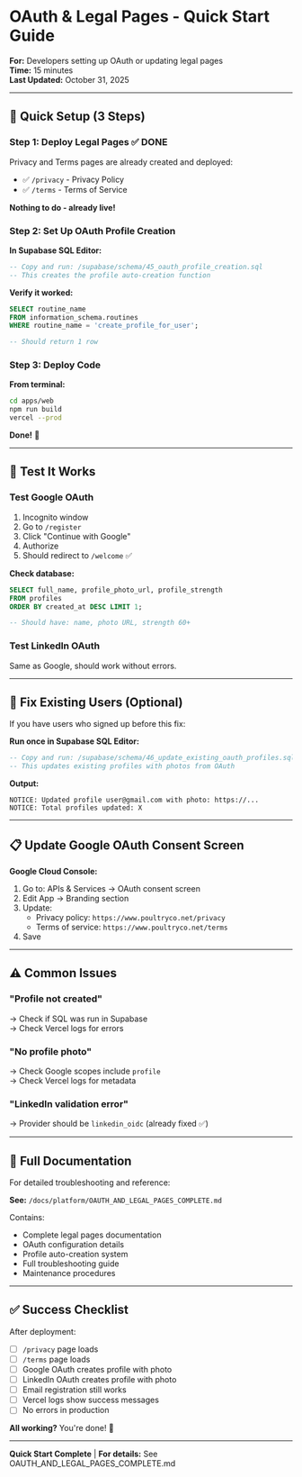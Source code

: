 # OAuth & Legal Pages - Quick Start Guide

**For:** Developers setting up OAuth or updating legal pages  
**Time:** 15 minutes  
**Last Updated:** October 31, 2025

---

## 🚀 Quick Setup (3 Steps)

### Step 1: Deploy Legal Pages ✅ DONE

Privacy and Terms pages are already created and deployed:
- ✅ `/privacy` - Privacy Policy
- ✅ `/terms` - Terms of Service

**Nothing to do - already live!**

### Step 2: Set Up OAuth Profile Creation

**In Supabase SQL Editor:**
```sql
-- Copy and run: /supabase/schema/45_oauth_profile_creation.sql
-- This creates the profile auto-creation function
```

**Verify it worked:**
```sql
SELECT routine_name 
FROM information_schema.routines 
WHERE routine_name = 'create_profile_for_user';

-- Should return 1 row
```

### Step 3: Deploy Code

**From terminal:**
```bash
cd apps/web
npm run build
vercel --prod
```

**Done!** 🎉

---

## 🧪 Test It Works

### Test Google OAuth
1. Incognito window
2. Go to `/register`
3. Click "Continue with Google"
4. Authorize
5. Should redirect to `/welcome` ✅

**Check database:**
```sql
SELECT full_name, profile_photo_url, profile_strength
FROM profiles
ORDER BY created_at DESC LIMIT 1;

-- Should have: name, photo URL, strength 60+
```

### Test LinkedIn OAuth
Same as Google, should work without errors.

---

## 🔧 Fix Existing Users (Optional)

If you have users who signed up before this fix:

**Run once in Supabase SQL Editor:**
```sql
-- Copy and run: /supabase/schema/46_update_existing_oauth_profiles.sql
-- This updates existing profiles with photos from OAuth
```

**Output:**
```
NOTICE: Updated profile user@gmail.com with photo: https://...
NOTICE: Total profiles updated: X
```

---

## 📋 Update Google OAuth Consent Screen

**Google Cloud Console:**
1. Go to: APIs & Services → OAuth consent screen
2. Edit App → Branding section
3. Update:
   - Privacy policy: `https://www.poultryco.net/privacy`
   - Terms of service: `https://www.poultryco.net/terms`
4. Save

---

## ⚠️ Common Issues

### "Profile not created"
→ Check if SQL was run in Supabase  
→ Check Vercel logs for errors

### "No profile photo"
→ Check Google scopes include `profile`  
→ Check Vercel logs for metadata

### "LinkedIn validation error"
→ Provider should be `linkedin_oidc` (already fixed ✅)

---

## 📖 Full Documentation

For detailed troubleshooting and reference:

**See:** `/docs/platform/OAUTH_AND_LEGAL_PAGES_COMPLETE.md`

Contains:
- Complete legal pages documentation
- OAuth configuration details
- Profile auto-creation system
- Full troubleshooting guide
- Maintenance procedures

---

## ✅ Success Checklist

After deployment:

- [ ] `/privacy` page loads
- [ ] `/terms` page loads
- [ ] Google OAuth creates profile with photo
- [ ] LinkedIn OAuth creates profile with photo
- [ ] Email registration still works
- [ ] Vercel logs show success messages
- [ ] No errors in production

**All working?** You're done! 🎉

---

**Quick Start Complete** | **For details:** See OAUTH_AND_LEGAL_PAGES_COMPLETE.md

